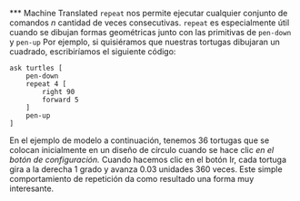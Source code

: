 ﻿*** Machine Translated
`repeat` nos permite ejecutar cualquier conjunto de comandos *n* cantidad de veces consecutivas. `repeat` es especialmente útil cuando se dibujan formas geométricas junto con las primitivas de `pen-down` y `pen-up` Por ejemplo, si quisiéramos que nuestras tortugas dibujaran un cuadrado, escribiríamos el siguiente código:



```
ask turtles [
	pen-down
	repeat 4 [
		right 90
		forward 5
	]
	pen-up
]
```


En el ejemplo de modelo a continuación, tenemos 36 tortugas que se colocan inicialmente en un diseño de círculo cuando se hace clic *en el botón de configuración.* Cuando hacemos clic en el botón Ir, cada tortuga gira a la derecha 1 grado y avanza 0.03 unidades 360 veces. Este simple comportamiento de repetición da como resultado una forma muy interesante.